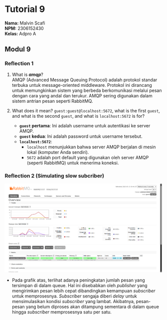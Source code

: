 # Tutorial 9
**Nama:**   Malvin Scafi<br>
**NPM:**    2306152430<br>
**Kelas:**  Adpro A<br>

## Modul 9
### Reflection 1

1. What is ***amqp***?  
   AMQP (Advanced Message Queuing Protocol) adalah protokol standar terbuka untuk message-oriented middleware. Protokol ini dirancang untuk memungkinkan sistem yang berbeda berkomunikasi melalui pesan dengan cara yang andal dan terukur. AMQP sering digunakan dalam sistem antrian pesan seperti RabbitMQ.

2. What does it mean? `guest:guest@localhost:5672`, what is the first `guest`, and what is the second `guest`, and what is `localhost:5672` is for?  
   - **`guest` pertama**: Ini adalah username untuk autentikasi ke server AMQP.  
   - **`guest` kedua**: Ini adalah password untuk username tersebut.  
   - **`localhost:5672`**:  
     - `localhost` menunjukkan bahwa server AMQP berjalan di mesin lokal (komputer Anda sendiri).  
     - `5672` adalah port default yang digunakan oleh server AMQP (seperti RabbitMQ) untuk menerima koneksi.


### Reflection 2 (Simulating slow subcriber)
![Screenshot of RabbitMQ chart showing slow subscriber](SlowSubscriber.png)
- Pada grafik atas, terlihat adanya peningkatan jumlah pesan yang tersimpan di dalam queue. Hal ini disebabkan oleh *publisher* yang mengirimkan pesan lebih cepat dibandingkan kemampuan *subscriber* untuk memprosesnya. *Subscriber* sengaja diberi *delay* untuk mensimulasikan kondisi *subscriber* yang lambat. Akibatnya, pesan-pesan yang belum diproses akan ditampung sementara di dalam queue hingga *subscriber* memprosesnya satu per satu.